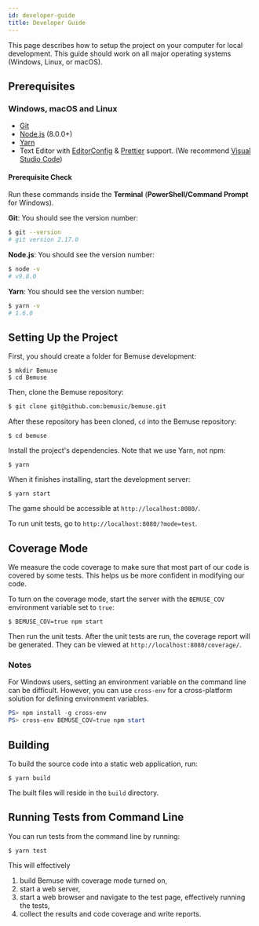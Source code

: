 ```yaml
---
id: developer-guide
title: Developer Guide
---
```


This page describes how to setup the project on your computer for local development. This guide should work on all major operating systems (Windows, Linux, or macOS).

## Prerequisites

### Windows, macOS and Linux

- [Git](http://git-scm.com/)
- [Node.js](http://nodejs.org/) (8.0.0+)
- [Yarn](https://yarnpkg.com/)
- Text Editor with [EditorConfig](http://editorconfig.org/) & [Prettier](https://prettier.io/) support. (We recommend [Visual Studio Code](https://code.visualstudio.com/))

#### Prerequisite Check

Run these commands inside the **Terminal** (**PowerShell/Command Prompt** for Windows).

**Git**: You should see the version number:

```bash
$ git --version
# git version 2.17.0
```

**Node.js**: You should see the version number:

```bash
$ node -v
# v9.8.0
```

**Yarn**: You should see the version number:

```bash
$ yarn -v
# 1.6.0
```

## Setting Up the Project

First, you should create a folder for Bemuse development:

```sh-session
$ mkdir Bemuse
$ cd Bemuse
```

Then, clone the Bemuse repository:

```bash
$ git clone git@github.com:bemusic/bemuse.git
```

After these repository has been cloned, `cd` into the Bemuse repository:

```sh-session
$ cd bemuse
```

Install the project's dependencies. Note that we use Yarn, not npm:

```sh-session
$ yarn
```

When it finishes installing, start the development server:

```sh-session
$ yarn start
```

The game should be accessible at `http://localhost:8080/`.

To run unit tests, go to `http://localhost:8080/?mode=test`.

## Coverage Mode

We measure the code coverage to make sure that most part of our code is covered by some tests. This helps us be more confident in modifying our code.

To turn on the coverage mode, start the server with the `BEMUSE_COV` environment variable set to `true`:

```sh-session
$ BEMUSE_COV=true npm start
```

Then run the unit tests. After the unit tests are run, the coverage report will be generated. They can be viewed at `http://localhost:8080/coverage/`.

### Notes

For Windows users, setting an environment variable on the command line can be difficult. However, you can use `cross-env` for a cross-platform solution for defining environment variables.

```powershell
PS> npm install -g cross-env
PS> cross-env BEMUSE_COV=true npm start
```

## Building

To build the source code into a static web application, run:

```sh-session
$ yarn build
```

The built files will reside in the `build` directory.

## Running Tests from Command Line

You can run tests from the command line by running:

```sh-session
$ yarn test
```

This will effectively

1.  build Bemuse with coverage mode turned on,
2.  start a web server,
3.  start a web browser and navigate to the test page, effectively running the tests,
4.  collect the results and code coverage and write reports.
